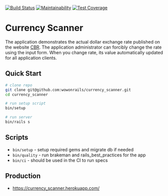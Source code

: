 [![Build Status](https://semaphoreci.com/api/v1/wowonrails/currency_scanner/branches/master/shields_badge.svg)](https://semaphoreci.com/wowonrails/currency_scanner)
[![Maintainability](https://api.codeclimate.com/v1/badges/f376a72c918fde193357/maintainability)](https://codeclimate.com/github/wowonrails/currency_scanner/maintainability)
[![Test Coverage](https://api.codeclimate.com/v1/badges/f376a72c918fde193357/test_coverage)](https://codeclimate.com/github/wowonrails/currency_scanner/test_coverage)

# Currency Scanner

The application demonstrates the actual dollar exchange rate published on the website [CBR](https://www.cbr.ru/). The application administrator can forcibly change the rate using the input form. When you change rate, its value
automatically updated for all application clients.

## Quick Start

```bash
# clone repo
git clone git@github.com:wowonrails/currency_scanner.git
cd currency_scanner

# run setup script
bin/setup

# run server
bin/rails s
```

## Scripts

* `bin/setup` - setup required gems and migrate db if needed
* `bin/quality` - run brakeman and rails_best_practices for the app
* `bin/ci` - should be used in the CI to run specs

## Production

* https://currency_scanner.herokuapp.com/

